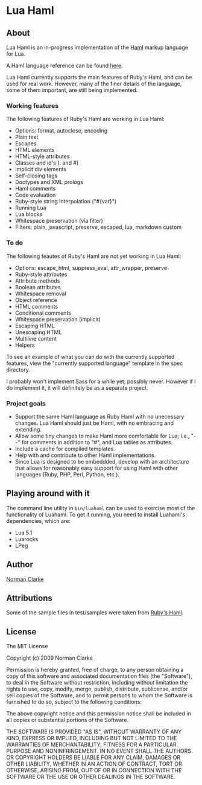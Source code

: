 # Lua Haml #

## About ##

Lua Haml is an in-progress implementation of the [Haml](http://haml-lang.com) markup language for Lua.

A Haml language reference can be found [here](http://haml-lang.com/docs/yardoc/HAML_REFERENCE.md.html).

Lua Haml currently supports the main features of Ruby's Haml, and can be used for real work. However, many of the finer details of the language, some of them important, are still being implemented.

### Working features ###

The following features of Ruby's Haml are working in Lua Haml:

* Options: format, autoclose, encoding
* Plain text
* Escapes
* HTML elements
* HTML-style attributes
* Classes and id's (. and #)
* Implicit div elements
* Self-closing tags
* Doctypes and XML prologs
* Haml comments
* Code evaluation
* Ruby-style string interpolation ("#{var}")
* Running Lua
* Lua blocks
* Whitespace preservation (via filter)
* Filters: plain, javascript, preserve, escaped, lua, markdown custom

### To do ###

The following feautes of Ruby's Haml are not yet working in Lua Haml:

* Options: escape\_html, suppress\_eval, attr\_wrapper, preserve
* Ruby-style attributes
* Attribute methods
* Boolean attributes
* Whitespace removal
* Object reference
* HTML comments
* Conditional comments
* Whitespace preservation (implicit)
* Escaping HTML
* Unescaping HTML
* Multiline content
* Helpers

To see an example of what you can do with the currently supported features, view the "currently supported language" template in the spec directory.

I probably won't implement Sass for a while yet, possibly never. However if I do implement it, it will definitely be as a separate project.

### Project goals ###

* Support the same Haml language as Ruby Haml with no unecessary changes. Lua Haml should just be Haml, with no embracing and extending.
* Allow some tiny changes to make Haml more comfortable for Lua; i.e., "--" for comments in addition to "#", and Lua tables as attributes.
* Include a cache for compiled templates.
* Help with and contribute to other Haml implementations.
* Since Lua is designed to be embeddded, develop with an architecture that allows for reasonably easy support for using Haml with other languages (Ruby, PHP, Perl, Python, etc.).

## Playing around with it ##

The command line utility in `bin/luahaml` can be used to exercise most of the functionality of Luahaml. To get it running, you need to install Luahaml's dependencies, which are:

* Lua 5.1
* Luarocks
* LPeg

## Author ##

[Norman Clarke](mailto://norman@njclarke.com)

## Attributions ##

Some of the sample files in test/samples were taken from [Ruby's Haml](http://github.com/nex3/haml/).

## License ##

The MIT License

Copyright (c) 2009 Norman Clarke

Permission is hereby granted, free of charge, to any person obtaining a copy of this software and associated documentation files (the "Software"), to deal in the Software without restriction, including without limitation the rights to use, copy, modify, merge, publish, distribute, sublicense, and/or sell copies of the Software, and to permit persons to whom the Software is furnished to do so, subject to the following conditions:

The above copyright notice and this permission notice shall be included in all copies or substantial portions of the Software.

THE SOFTWARE IS PROVIDED "AS IS", WITHOUT WARRANTY OF ANY KIND, EXPRESS OR IMPLIED, INCLUDING BUT NOT LIMITED TO THE WARRANTIES OF MERCHANTABILITY, FITNESS FOR A PARTICULAR PURPOSE AND NONINFRINGEMENT. IN NO EVENT SHALL THE AUTHORS OR COPYRIGHT HOLDERS BE LIABLE FOR ANY CLAIM, DAMAGES OR OTHER LIABILITY, WHETHER IN AN ACTION OF CONTRACT, TORT OR OTHERWISE, ARISING FROM, OUT OF OR IN CONNECTION WITH THE SOFTWARE OR THE USE OR OTHER DEALINGS IN THE SOFTWARE.
